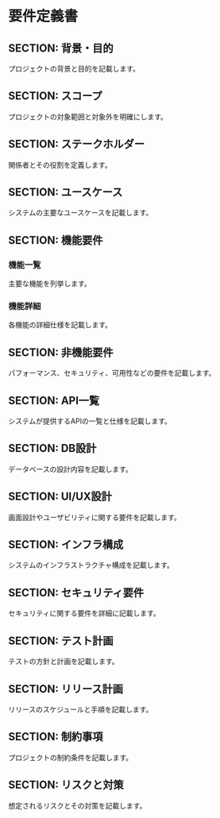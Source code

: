 # 要件定義書

## SECTION: 背景・目的
<!-- SECTION:背景・目的 START -->
プロジェクトの背景と目的を記載します。
<!-- SECTION:背景・目的 END -->

## SECTION: スコープ
<!-- SECTION:スコープ START -->
プロジェクトの対象範囲と対象外を明確にします。
<!-- SECTION:スコープ END -->

## SECTION: ステークホルダー
<!-- SECTION:ステークホルダー START -->
関係者とその役割を定義します。
<!-- SECTION:ステークホルダー END -->

## SECTION: ユースケース
<!-- SECTION:ユースケース START -->
システムの主要なユースケースを記載します。
<!-- SECTION:ユースケース END -->

## SECTION: 機能要件
<!-- SECTION:機能要件 START -->
### 機能一覧

主要な機能を列挙します。

### 機能詳細

各機能の詳細仕様を記載します。
<!-- SECTION:機能要件 END -->

## SECTION: 非機能要件
<!-- SECTION:非機能要件 START -->
パフォーマンス、セキュリティ、可用性などの要件を記載します。
<!-- SECTION:非機能要件 END -->

## SECTION: API一覧
<!-- SECTION:API一覧 START -->
システムが提供するAPIの一覧と仕様を記載します。
<!-- SECTION:API一覧 END -->

## SECTION: DB設計
<!-- SECTION:DB設計 START -->
データベースの設計内容を記載します。
<!-- SECTION:DB設計 END -->

## SECTION: UI/UX設計
<!-- SECTION:UI/UX設計 START -->
画面設計やユーザビリティに関する要件を記載します。
<!-- SECTION:UI/UX設計 END -->

## SECTION: インフラ構成
<!-- SECTION:インフラ構成 START -->
システムのインフラストラクチャ構成を記載します。
<!-- SECTION:インフラ構成 END -->

## SECTION: セキュリティ要件
<!-- SECTION:セキュリティ要件 START -->
セキュリティに関する要件を詳細に記載します。
<!-- SECTION:セキュリティ要件 END -->

## SECTION: テスト計画
<!-- SECTION:テスト計画 START -->
テストの方針と計画を記載します。
<!-- SECTION:テスト計画 END -->

## SECTION: リリース計画
<!-- SECTION:リリース計画 START -->
リリースのスケジュールと手順を記載します。
<!-- SECTION:リリース計画 END -->

## SECTION: 制約事項
<!-- SECTION:制約事項 START -->
プロジェクトの制約条件を記載します。
<!-- SECTION:制約事項 END -->

## SECTION: リスクと対策
<!-- SECTION:リスクと対策 START -->
想定されるリスクとその対策を記載します。
<!-- SECTION:リスクと対策 END -->